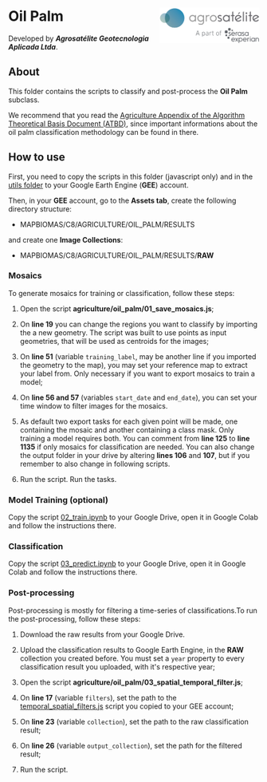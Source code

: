 <div>
    <img src='../assets/logo.png' height='auto' width='200' align='right'>
    <h1>Oil Palm</h1>
</div>

Developed by ***Agrosatélite Geotecnologia Aplicada Ltda***.

## About

This folder contains the scripts to classify and post-process the **Oil Palm** subclass. 

We recommend that you read the [Agriculture Appendix of the Algorithm Theoretical Basis Document (ATBD)](https://mapbiomas.org/download-dos-atbds), since important informations about the oil palm classification methodology can be found in there. 

## How to use

First, you need to copy the scripts in this folder (javascript only) and in the [utils folder](../utils) to your Google Earth Engine (**GEE**) account.

Then, in your **GEE** account, go to the **Assets tab**, create the following directory structure:

 - MAPBIOMAS/C8/AGRICULTURE/OIL_PALM/RESULTS

and create one **Image Collections**:

 - MAPBIOMAS/C8/AGRICULTURE/OIL_PALM/RESULTS/**RAW**

### Mosaics
To generate mosaics for training or classification, follow these steps:

1. Open the script **agriculture/oil_palm/01_save_mosaics.js**;

2. On **line 19** you can change the regions you want to classify by importing the a new geometry. The script was built to use points as input geometries, that will be used as centroids for the images;

3. On **line 51** (variable `training_label`, may be another line if you imported the geometry to the map), you may set your reference map to extract your label from. Only necessary if you want to export mosaics to train a model;

4. On **line 56 and 57** (variables `start_date` and `end_date`), you can set your time window to filter images for the mosaics.

5. As default two export tasks for each given point will be made, one containing the mosaic and another containing a class mask. Only training a model requires both. You can comment from **line 125** to **line 1135** if only mosaics for classification are needed. You can also change the output folder in your drive by altering **lines 106** and **107**, but if you remember to also change in following scripts. 

6. Run the script. Run the tasks.

### Model Training (optional) 

Copy the script [02_train.ipynb](./02_train.ipynb) to your Google Drive, open it in Google Colab and follow the instructions there.

### Classification

Copy the script [03_predict.ipynb](./03_predict.ipynb) to your Google Drive, open it in Google Colab and follow the instructions there.

### Post-processing
    
Post-processing is mostly for filtering a time-series of classifications.To run the post-processing, follow these steps:

1. Download the raw results from your Google Drive.

2. Upload the classification results to Google Earth Engine, in the **RAW** collection you created before. You must set a `year` property to every classification result you uploaded, with it's respective year;

3. Open the script **agriculture/oil_palm/03_spatial_temporal_filter.js**;

4. On **line 17** (variable `filters`), set the path to the [temporal_spatial_filters.js](../utils/temporal_spatial_filters.js) script you copied to your GEE account;

5. On **line 23** (variable `collection`), set the path to the raw classification result;

6. On **line 26** (variable `output_collection`), set the path for the filtered result;

8. Run the script.